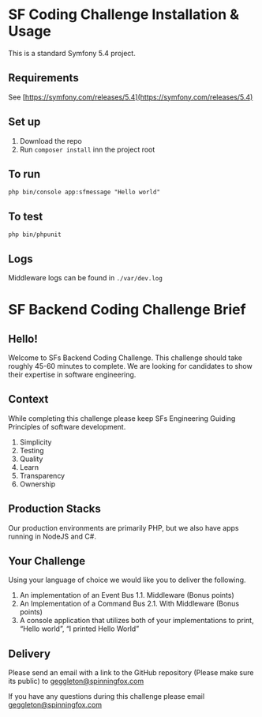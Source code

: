# SF Coding Challenge Installation & Usage

This is a standard Symfony 5.4 project.

## Requirements

See [https://symfony.com/releases/5.4](https://symfony.com/releases/5.4)

## Set up

1. Download the repo
2. Run `composer install` inn the project root

## To run

```php bin/console app:sfmessage "Hello world"```

## To test

```php bin/phpunit```

## Logs

Middleware logs can be found in `./var/dev.log`

# SF Backend Coding Challenge Brief

## Hello!

Welcome to SFs Backend Coding Challenge. This challenge should take roughly 45-60
minutes to complete. We are looking for candidates to show their expertise in software
engineering.

## Context

While completing this challenge please keep SFs Engineering Guiding Principles of
software development.

1. Simplicity
2. Testing
3. Quality
4. Learn
5. Transparency
6. Ownership

## Production Stacks

Our production environments are primarily PHP, but we also have apps running in
NodeJS and C#.

## Your Challenge

Using your language of choice we would like you to deliver the following.

1. An implementation of an Event Bus
   1.1. Middleware (Bonus points)
2. An Implementation of a Command Bus
   2.1. With Middleware (Bonus points)
3. A console application that utilizes both of your implementations to print, “Hello
   world”, “I printed Hello World”

## Delivery

Please send an email with a link to the GitHub repository (Please make sure its public)
to [geggleton@spinningfox.com](geggleton@spinningfox.com)

If you have any questions during this challenge please email
[geggleton@spinningfox.com](geggleton@spinningfox.com)
